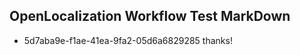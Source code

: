 ## OpenLocalization Workflow Test MarkDown

* 5d7aba9e-f1ae-41ea-9fa2-05d6a6829285 
thanks!



<!--HONumber=Feb16_HO3-->
